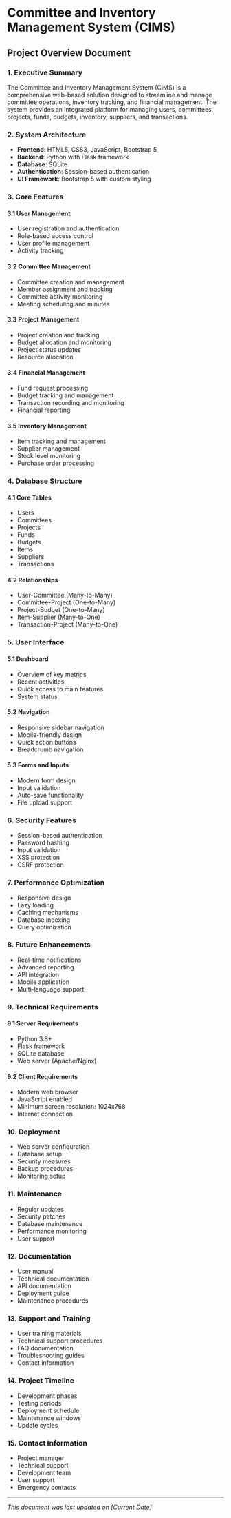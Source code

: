 # Committee and Inventory Management System (CIMS)
## Project Overview Document

### 1. Executive Summary
The Committee and Inventory Management System (CIMS) is a comprehensive web-based solution designed to streamline and manage committee operations, inventory tracking, and financial management. The system provides an integrated platform for managing users, committees, projects, funds, budgets, inventory, suppliers, and transactions.

### 2. System Architecture
- **Frontend**: HTML5, CSS3, JavaScript, Bootstrap 5
- **Backend**: Python with Flask framework
- **Database**: SQLite
- **Authentication**: Session-based authentication
- **UI Framework**: Bootstrap 5 with custom styling

### 3. Core Features

#### 3.1 User Management
- User registration and authentication
- Role-based access control
- User profile management
- Activity tracking

#### 3.2 Committee Management
- Committee creation and management
- Member assignment and tracking
- Committee activity monitoring
- Meeting scheduling and minutes

#### 3.3 Project Management
- Project creation and tracking
- Budget allocation and monitoring
- Project status updates
- Resource allocation

#### 3.4 Financial Management
- Fund request processing
- Budget tracking and management
- Transaction recording and monitoring
- Financial reporting

#### 3.5 Inventory Management
- Item tracking and management
- Supplier management
- Stock level monitoring
- Purchase order processing

### 4. Database Structure

#### 4.1 Core Tables
- Users
- Committees
- Projects
- Funds
- Budgets
- Items
- Suppliers
- Transactions

#### 4.2 Relationships
- User-Committee (Many-to-Many)
- Committee-Project (One-to-Many)
- Project-Budget (One-to-Many)
- Item-Supplier (Many-to-One)
- Transaction-Project (Many-to-One)

### 5. User Interface

#### 5.1 Dashboard
- Overview of key metrics
- Recent activities
- Quick access to main features
- System status

#### 5.2 Navigation
- Responsive sidebar navigation
- Mobile-friendly design
- Quick action buttons
- Breadcrumb navigation

#### 5.3 Forms and Inputs
- Modern form design
- Input validation
- Auto-save functionality
- File upload support

### 6. Security Features
- Session-based authentication
- Password hashing
- Input validation
- XSS protection
- CSRF protection

### 7. Performance Optimization
- Responsive design
- Lazy loading
- Caching mechanisms
- Database indexing
- Query optimization

### 8. Future Enhancements
- Real-time notifications
- Advanced reporting
- API integration
- Mobile application
- Multi-language support

### 9. Technical Requirements

#### 9.1 Server Requirements
- Python 3.8+
- Flask framework
- SQLite database
- Web server (Apache/Nginx)

#### 9.2 Client Requirements
- Modern web browser
- JavaScript enabled
- Minimum screen resolution: 1024x768
- Internet connection

### 10. Deployment
- Web server configuration
- Database setup
- Security measures
- Backup procedures
- Monitoring setup

### 11. Maintenance
- Regular updates
- Security patches
- Database maintenance
- Performance monitoring
- User support

### 12. Documentation
- User manual
- Technical documentation
- API documentation
- Deployment guide
- Maintenance procedures

### 13. Support and Training
- User training materials
- Technical support procedures
- FAQ documentation
- Troubleshooting guides
- Contact information

### 14. Project Timeline
- Development phases
- Testing periods
- Deployment schedule
- Maintenance windows
- Update cycles

### 15. Contact Information
- Project manager
- Technical support
- Development team
- User support
- Emergency contacts

---
*This document was last updated on [Current Date]* 